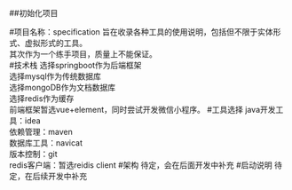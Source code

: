 ##初始化项目

#项目名称：specification
旨在收录各种工具的使用说明，包括但不限于实体形式、虚拟形式的工具。  
其次作为一个练手项目，质量上不能保证。  
#技术栈
选择springboot作为后端框架  
选择mysql作为传统数据库  
选择mongoDB作为文档数据库  
选择redis作为缓存  
前端框架暂选vue+element，同时尝试开发微信小程序。
#工具选择
java开发工具：idea  
依赖管理：maven  
数据库工具：navicat  
版本控制：git  
redis客户端：暂选reidis client
#架构
待定，会在后面开发中补充
#启动说明
待定，在后续开发中补充